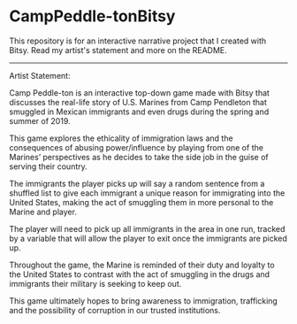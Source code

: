 # CampPeddle-tonBitsy
This repository is for an interactive narrative project that I created with Bitsy. Read my artist's statement and more on the README.

-------------------------------------------------------------------------------------------------------------------------

Artist Statement:

Camp Peddle-ton is an interactive top-down game made with Bitsy that discusses the real-life story of U.S. Marines from Camp Pendleton that smuggled in Mexican immigrants and even drugs during the spring and summer of 2019. 

This game explores the ethicality of immigration laws and the consequences of abusing power/influence by playing from one of the Marines’ perspectives as he decides to take the side job in the guise of serving their country. 

The immigrants the player picks up will say a random sentence from a shuffled list to give each immigrant a unique reason for immigrating into the United States, making the act of smuggling them in more personal to the Marine and player.

The player will need to pick up all immigrants in the area in one run, tracked by a variable that will allow the player to exit once the immigrants are picked up.

Throughout the game, the Marine is reminded of their duty and loyalty to the United States to contrast with the act of smuggling in the drugs and immigrants their military is seeking to keep out. 

This game ultimately hopes to bring awareness to immigration, trafficking and the possibility of corruption in our trusted institutions.
